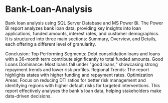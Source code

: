 # Bank-Loan-Analysis
Bank loan analysis using SQL Server Database and MS Power Bi.
The Power BI report analyzes bank loan data, providing key insights into loan applications, funded amounts, interest rates, and customer demographics. It is structured into three main sections: Summary, Overview, and Details, each offering a different level of granularity.

Conclusion:
Top Performing Segments: Debt consolidation loans and loans with a 36-month term contribute significantly to total funded amounts.
Good Loans Dominance: Most loans fall under "good loans," showcasing strong repayment trends and lower risk profiles.
Regional Trends: The report highlights states with higher funding and repayment rates.
Optimization Areas: Focus on reducing DTI ratios for better risk management and identifying regions with higher default risks for targeted interventions.
This report effectively analyses the bank's loan data, helping stakeholders make data-driven decisions.
